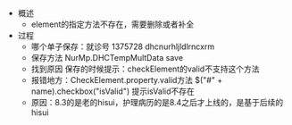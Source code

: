 
- 概述
	- element的指定方法不存在，需要删除或者补全
- 过程
	- 哪个单子保存：就诊号  1375728  dhcnurhljldlrncxrm
	- 保存方法  NurMp.DHCTempMultData   save 
	- 找到原因  保存的时候提示：checkElement的valid不支持这个方法
	- 报错地方：CheckElement.property.valid方法  $("#" + name).checkbox("isValid")  提示isValid不存在
	- 原因：8.3的是老的hisui，护理病历的是8.4之后才上线的，是基于后续的hisui